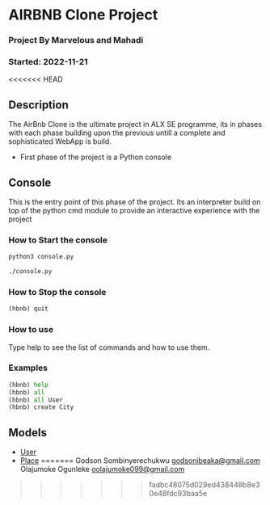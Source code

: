 # AIRBNB Clone Project 

### Project By  Marvelous and Mahadi
### Started: 2022-11-21

<<<<<<< HEAD

## Description
The AirBnb Clone is the ultimate project in ALX SE programme, its in phases with each phase building upon the previous untill a complete and sophisticated WebApp is build.
* First phase of the project is a Python console


## Console
This is the entry point of this phase of the project. Its an interpreter build
on top of the python cmd module to provide an interactive experience with the
project


### How to Start the console

```python
python3 console.py
```
```bash
./console.py
```

### How to Stop the console
```python
(hbnb) quit
```

### How to use
Type help to see the list of commands and how to use them.

### Examples
```python
(hbnb) help
(hbnb) all
(hbnb) all User
(hbnb) create City
```

## Models
* [User](models/user.py)
* [Place](models/place.py)
=======
Godson Sombinyerechukwu <godsonibeaka@gmail.com>
Olajumoke Ogunleke <oolajumoke099@gmail.com>
>>>>>>> fadbc48075d029ed438448b8e30e48fdc93baa5e
